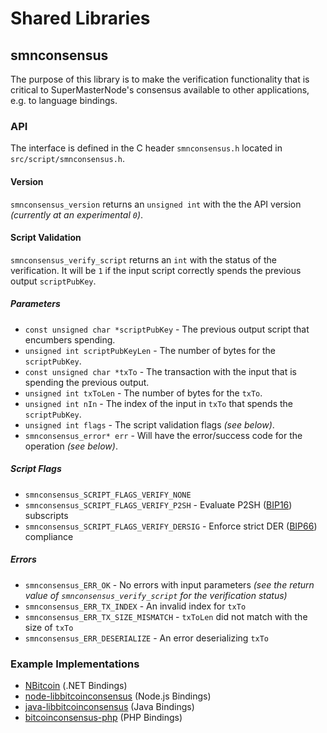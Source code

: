 Shared Libraries
================

## smnconsensus

The purpose of this library is to make the verification functionality that is critical to SuperMasterNode's consensus available to other applications, e.g. to language bindings.

### API

The interface is defined in the C header `smnconsensus.h` located in  `src/script/smnconsensus.h`.

#### Version

`smnconsensus_version` returns an `unsigned int` with the the API version *(currently at an experimental `0`)*.

#### Script Validation

`smnconsensus_verify_script` returns an `int` with the status of the verification. It will be `1` if the input script correctly spends the previous output `scriptPubKey`.

##### Parameters
- `const unsigned char *scriptPubKey` - The previous output script that encumbers spending.
- `unsigned int scriptPubKeyLen` - The number of bytes for the `scriptPubKey`.
- `const unsigned char *txTo` - The transaction with the input that is spending the previous output.
- `unsigned int txToLen` - The number of bytes for the `txTo`.
- `unsigned int nIn` - The index of the input in `txTo` that spends the `scriptPubKey`.
- `unsigned int flags` - The script validation flags *(see below)*.
- `smnconsensus_error* err` - Will have the error/success code for the operation *(see below)*.

##### Script Flags
- `smnconsensus_SCRIPT_FLAGS_VERIFY_NONE`
- `smnconsensus_SCRIPT_FLAGS_VERIFY_P2SH` - Evaluate P2SH ([BIP16](https://github.com/bitcoin/bips/blob/master/bip-0016.mediawiki)) subscripts
- `smnconsensus_SCRIPT_FLAGS_VERIFY_DERSIG` - Enforce strict DER ([BIP66](https://github.com/bitcoin/bips/blob/master/bip-0066.mediawiki)) compliance

##### Errors
- `smnconsensus_ERR_OK` - No errors with input parameters *(see the return value of `smnconsensus_verify_script` for the verification status)*
- `smnconsensus_ERR_TX_INDEX` - An invalid index for `txTo`
- `smnconsensus_ERR_TX_SIZE_MISMATCH` - `txToLen` did not match with the size of `txTo`
- `smnconsensus_ERR_DESERIALIZE` - An error deserializing `txTo`

### Example Implementations
- [NBitcoin](https://github.com/NicolasDorier/NBitcoin/blob/master/NBitcoin/Script.cs#L814) (.NET Bindings)
- [node-libbitcoinconsensus](https://github.com/bitpay/node-libbitcoinconsensus) (Node.js Bindings)
- [java-libbitcoinconsensus](https://github.com/dexX7/java-libbitcoinconsensus) (Java Bindings)
- [bitcoinconsensus-php](https://github.com/Bit-Wasp/bitcoinconsensus-php) (PHP Bindings)
